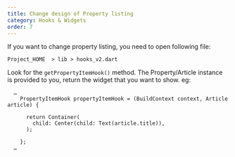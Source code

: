 ```yaml
---
title: Change design of Property listing
category: Hooks & Widgets
order: 7
---
```


If you want to change property listing, you need to open following file:

`Project_HOME  > lib > hooks_v2.dart`

Look for the `getPropertyItemHook()` method. The Property/Article instance is provided to you, return the widget that you want to show. eg: 
```
  …
    PropertyItemHook propertyItemHook = (BuildContext context, Article article) {

      return Container(
        child: Center(child: Text(article.title)),
      );

    };
  …
```

